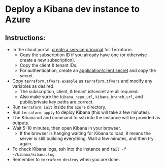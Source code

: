 # Deploy a Kibana dev instance to Azure

## Instructions:
* In the cloud portal, [create a service principal](https://docs.microsoft.com/en-us/azure/active-directory/develop/howto-create-service-principal-portal)
for Terraform.
  * Copy the subscription ID if you already have one (or otherwise create a new subscription).
  * Copy the client & tenant IDs.
  * For authentication, create an [application/client secret](https://docs.microsoft.com/en-us/azure/active-directory/develop/howto-create-service-principal-portal#option-2-create-a-new-application-secret)
  and copy the secret.
* Copy `terraform.tfvars.example` as `terraform.tfvars` and modify any variables as desired.
  * The subscription, client, & tenant id/secret are all required.
  * Also make sure the `kibana_repo_url`, `kibana_branch_url`, and public/private key paths are correct.
* Run `terraform init` inside the `azure` directory.
* Run `terraform apply` to deploy Kibana (this will take a few minutes).
* The Kibana url and command to ssh into the instance will be provided as outputs.
* Wait 5-10 minutes, then open Kibana in your browser.
  * If the browser is hanging waiting for Kibana to load, it means the server is still building everything.
  Wait a few minutes, and then try again.
* To check Kibana logs, ssh into the instance and `tail -f ~/kibana/kibana.log`.
* Remember to `terraform destroy` when you are done.
